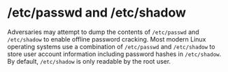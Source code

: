 # /etc/passwd and /etc/shadow

Adversaries may attempt to dump the contents of `/etc/passwd` and `/etc/shadow` to enable offline password cracking. Most modern Linux operating systems use a combination of `/etc/passwd` and `/etc/shadow` to store user account information including password hashes in `/etc/shadow`. By default, `/etc/shadow` is only readable by the root user.